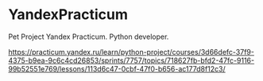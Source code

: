 # YandexPracticum
Pet Project
Yandex Practicum. Python developer.

https://practicum.yandex.ru/learn/python-project/courses/3d66defc-37f9-4375-b9ea-9c6c4cd26853/sprints/7757/topics/718627fb-bfd2-47fc-9116-99b52551e769/lessons/113d6c47-0cbf-47f0-b656-ac177d8f12c3/
